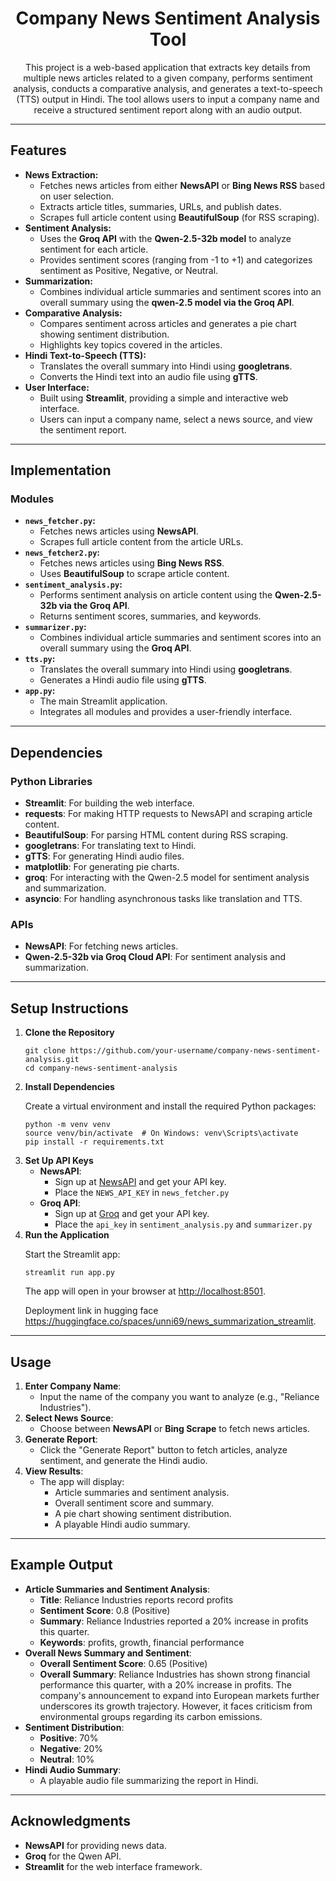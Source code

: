 <h1 align="center">Company News Sentiment Analysis Tool</h1>

<p align="center">
  This project is a web-based application that extracts key details from multiple news articles related to a given company, performs sentiment analysis, conducts a comparative analysis, and generates a text-to-speech (TTS) output in Hindi. The tool allows users to input a company name and receive a structured sentiment report along with an audio output.
</p>

---

<h2>Features</h2>

<ul>
  <li>
    <strong>News Extraction:</strong>
    <ul>
      <li>Fetches news articles from either <strong>NewsAPI</strong> or <strong>Bing News RSS</strong> based on user selection.</li>
      <li>Extracts article titles, summaries, URLs, and publish dates.</li>
      <li>Scrapes full article content using <strong>BeautifulSoup</strong> (for RSS scraping).</li>
    </ul>
  </li>
  <li>
    <strong>Sentiment Analysis:</strong>
    <ul>
      <li>Uses the <strong>Groq API</strong> with the <strong>Qwen-2.5-32b model</strong> to analyze sentiment for each article.</li>
      <li>Provides sentiment scores (ranging from -1 to +1) and categorizes sentiment as Positive, Negative, or Neutral.</li>
    </ul>
  </li>
  <li>
    <strong>Summarization:</strong>
    <ul>
      <li>Combines individual article summaries and sentiment scores into an overall summary using the <strong>qwen-2.5 model via the Groq API</strong>.</li>
    </ul>
  </li>
  <li>
    <strong>Comparative Analysis:</strong>
    <ul>
      <li>Compares sentiment across articles and generates a pie chart showing sentiment distribution.</li>
      <li>Highlights key topics covered in the articles.</li>
    </ul>
  </li>
  <li>
    <strong>Hindi Text-to-Speech (TTS):</strong>
    <ul>
      <li>Translates the overall summary into Hindi using <strong>googletrans</strong>.</li>
      <li>Converts the Hindi text into an audio file using <strong>gTTS</strong>.</li>
    </ul>
  </li>
  <li>
    <strong>User Interface:</strong>
    <ul>
      <li>Built using <strong>Streamlit</strong>, providing a simple and interactive web interface.</li>
      <li>Users can input a company name, select a news source, and view the sentiment report.</li>
    </ul>
  </li>
</ul>

---

<h2>Implementation</h2>

<h3>Modules</h3>

<ul>
  <li>
    <strong><code>news_fetcher.py</code>:</strong>
    <ul>
      <li>Fetches news articles using <strong>NewsAPI</strong>.</li>
      <li>Scrapes full article content from the article URLs.</li>
    </ul>
  </li>
  <li>
    <strong><code>news_fetcher2.py</code>:</strong>
    <ul>
      <li>Fetches news articles using <strong>Bing News RSS</strong>.</li>
      <li>Uses <strong>BeautifulSoup</strong> to scrape article content.</li>
    </ul>
  </li>
  <li>
    <strong><code>sentiment_analysis.py</code>:</strong>
    <ul>
      <li>Performs sentiment analysis on article content using the <strong>Qwen-2.5-32b via the Groq API</strong>.</li>
      <li>Returns sentiment scores, summaries, and keywords.</li>
    </ul>
  </li>
  <li>
    <strong><code>summarizer.py</code>:</strong>
    <ul>
      <li>Combines individual article summaries and sentiment scores into an overall summary using the <strong>Groq API</strong>.</li>
    </ul>
  </li>
  <li>
    <strong><code>tts.py</code>:</strong>
    <ul>
      <li>Translates the overall summary into Hindi using <strong>googletrans</strong>.</li>
      <li>Generates a Hindi audio file using <strong>gTTS</strong>.</li>
    </ul>
  </li>
  <li>
    <strong><code>app.py</code>:</strong>
    <ul>
      <li>The main Streamlit application.</li>
      <li>Integrates all modules and provides a user-friendly interface.</li>
    </ul>
  </li>
</ul>

---

<h2>Dependencies</h2>

<h3>Python Libraries</h3>

<ul>
  <li><strong>Streamlit</strong>: For building the web interface.</li>
  <li><strong>requests</strong>: For making HTTP requests to NewsAPI and scraping article content.</li>
  <li><strong>BeautifulSoup</strong>: For parsing HTML content during RSS scraping.</li>
  <li><strong>googletrans</strong>: For translating text to Hindi.</li>
  <li><strong>gTTS</strong>: For generating Hindi audio files.</li>
  <li><strong>matplotlib</strong>: For generating pie charts.</li>
  <li><strong>groq</strong>: For interacting with the Qwen-2.5 model for sentiment analysis and summarization.</li>
  <li><strong>asyncio</strong>: For handling asynchronous tasks like translation and TTS.</li>
</ul>

<h3>APIs</h3>

<ul>
  <li><strong>NewsAPI</strong>: For fetching news articles.</li>
  <li><strong>Qwen-2.5-32b via Groq Cloud API</strong>: For sentiment analysis and summarization.</li>
</ul>

---

<h2>Setup Instructions</h2>

<ol>
  <li>
    <strong>Clone the Repository</strong>
    <pre><code>git clone https://github.com/your-username/company-news-sentiment-analysis.git
cd company-news-sentiment-analysis</code></pre>
  </li>
  <li>
    <strong>Install Dependencies</strong>
    <p>Create a virtual environment and install the required Python packages:</p>
    <pre><code>python -m venv venv
source venv/bin/activate  # On Windows: venv\Scripts\activate
pip install -r requirements.txt</code></pre>
  </li>
  <li>
    <strong>Set Up API Keys</strong>
    <ul>
      <li>
        <strong>NewsAPI</strong>:
        <ul>
          <li>Sign up at <a href="https://newsapi.org/">NewsAPI</a> and get your API key.</li>
          <li>Place the <code>NEWS_API_KEY</code> in <code>news_fetcher.py</code> </li>
        </ul>
      </li>
      <li>
        <strong>Groq API</strong>:
        <ul>
          <li>Sign up at <a href="https://groq.com/">Groq</a> and get your API key.</li>
          <li>Place the <code>api_key</code> in <code>sentiment_analysis.py</code> and <code>summarizer.py</code> </li>
        </ul>
      </li>
    </ul>
  </li>
  <li>
    <strong>Run the Application</strong>
    <p>Start the Streamlit app:</p>
    <pre><code>streamlit run app.py</code></pre>
    <p>The app will open in your browser at <a href="http://localhost:8501">http://localhost:8501</a>.</p>
    <p>Deployment link in hugging face <a href="https://huggingface.co/spaces/unni69/news_summarization_streamlit">https://huggingface.co/spaces/unni69/news_summarization_streamlit</a>.</p>
  </li>
</ol>

---

<h2>Usage</h2>

<ol>
  <li>
    <strong>Enter Company Name</strong>:
    <ul>
      <li>Input the name of the company you want to analyze (e.g., "Reliance Industries").</li>
    </ul>
  </li>
  <li>
    <strong>Select News Source</strong>:
    <ul>
      <li>Choose between <strong>NewsAPI</strong> or <strong>Bing Scrape</strong> to fetch news articles.</li>
    </ul>
  </li>
  <li>
    <strong>Generate Report</strong>:
    <ul>
      <li>Click the "Generate Report" button to fetch articles, analyze sentiment, and generate the Hindi audio.</li>
    </ul>
  </li>
  <li>
    <strong>View Results</strong>:
    <ul>
      <li>The app will display:
        <ul>
          <li>Article summaries and sentiment analysis.</li>
          <li>Overall sentiment score and summary.</li>
          <li>A pie chart showing sentiment distribution.</li>
          <li>A playable Hindi audio summary.</li>
        </ul>
      </li>
    </ul>
  </li>
</ol>

---

<h2>Example Output</h2>

<ul>
  <li>
    <strong>Article Summaries and Sentiment Analysis</strong>:
    <ul>
      <li><strong>Title</strong>: Reliance Industries reports record profits</li>
      <li><strong>Sentiment Score</strong>: 0.8 (Positive)</li>
      <li><strong>Summary</strong>: Reliance Industries reported a 20% increase in profits this quarter.</li>
      <li><strong>Keywords</strong>: profits, growth, financial performance</li>
    </ul>
  </li>
  <li>
    <strong>Overall News Summary and Sentiment</strong>:
    <ul>
      <li><strong>Overall Sentiment Score</strong>: 0.65 (Positive)</li>
      <li><strong>Overall Summary</strong>: Reliance Industries has shown strong financial performance this quarter, with a 20% increase in profits. The company's announcement to expand into European markets further underscores its growth trajectory. However, it faces criticism from environmental groups regarding its carbon emissions.</li>
    </ul>
  </li>
  <li>
    <strong>Sentiment Distribution</strong>:
    <ul>
      <li><strong>Positive</strong>: 70%</li>
      <li><strong>Negative</strong>: 20%</li>
      <li><strong>Neutral</strong>: 10%</li>
    </ul>
  </li>
  <li>
    <strong>Hindi Audio Summary</strong>:
    <ul>
      <li>A playable audio file summarizing the report in Hindi.</li>
    </ul>
  </li>
</ul>

---

<h2>Acknowledgments</h2>

<ul>
  <li><strong>NewsAPI</strong> for providing news data.</li>
  <li><strong>Groq</strong> for the Qwen API.</li>
  <li><strong>Streamlit</strong> for the web interface framework.</li>
</ul>
